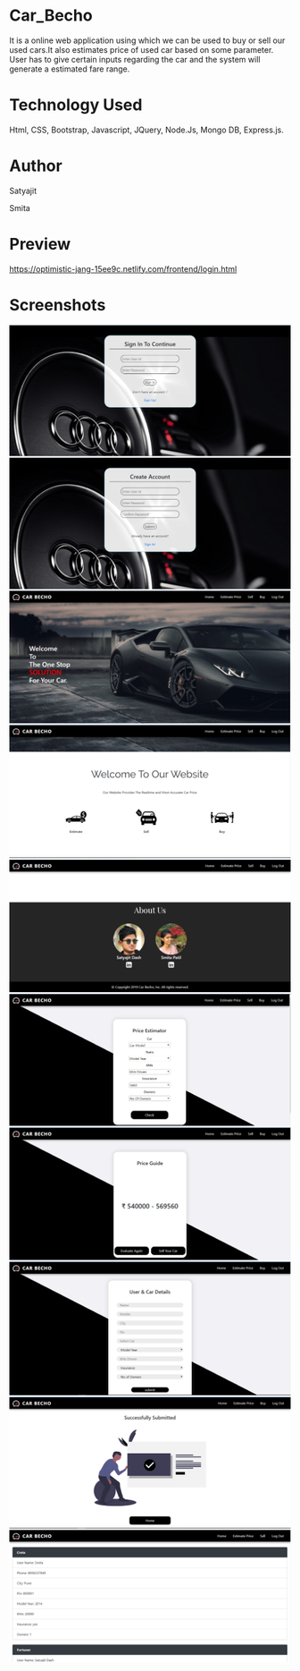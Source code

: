 # Car_Becho
It is a online web application using which we can be used to buy or sell our used cars.It also estimates price of used car based on some parameter. User has to give certain inputs regarding the car and the system will generate a estimated fare range.

# Technology Used
Html, CSS, Bootstrap, Javascript, JQuery, Node.Js, Mongo DB, Express.js.

# Author
Satyajit

Smita

# Preview

https://optimistic-jang-15ee9c.netlify.com/frontend/login.html

# Screenshots

![Log In Page](Screenshots/carbecho1.PNG)
![Sign Up Page](Screenshots/carbecho2.PNG)
![Home Page1](Screenshots/carbecho3.PNG)
![Home Page2](Screenshots/carbecho4.PNG)
![Home Page3](Screenshots/carbecho5.PNG)
![Price Estimator Page](Screenshots/carbecho6.PNG)
![Result Page](Screenshots/carbecho7.PNG)
![Sell Car Page](Screenshots/carbecho8.PNG)
![Submitted Successfully Page](Screenshots/carbecho9.PNG)
![Buy Car Page](Screenshots/carbecho10.PNG)

